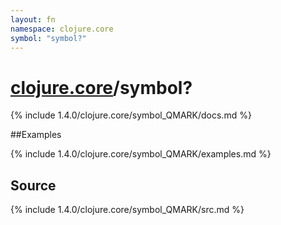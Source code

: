 ```yaml
---
layout: fn
namespace: clojure.core
symbol: "symbol?"
---
```


# [clojure.core](../)/symbol?

{% include 1.4.0/clojure.core/symbol_QMARK/docs.md %}

##Examples

{% include 1.4.0/clojure.core/symbol_QMARK/examples.md %}
## Source
{% include 1.4.0/clojure.core/symbol_QMARK/src.md %}

